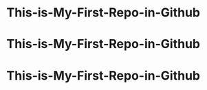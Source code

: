 # This-is-My-First-Repo-in-Github
# This-is-My-First-Repo-in-Github
# This-is-My-First-Repo-in-Github
